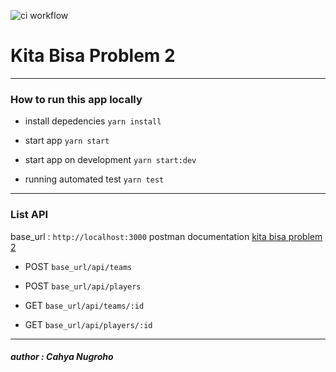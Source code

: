 ![ci workflow](https://github.com/cahyacaa/kitabisa-test-2/actions/workflows/ci.yml/badge.svg)

# Kita Bisa Problem 2

------------

### How to run this app locally

- install depedencies
`yarn install`

- start app
`yarn start`

- start app on development 
`yarn start:dev`

- running automated test
`yarn test`

------------

### List API
base_url : `http://localhost:3000`
postman documentation [kita bisa problem 2](https://documenter.getpostman.com/view/9198348/UVXomtv6)

- POST  `base_url/api/teams`

- POST  `base_url/api/players`

- GET  `base_url/api/teams/:id`

- GET  `base_url/api/players/:id`

------------


#####  *author : Cahya Nugroho*
